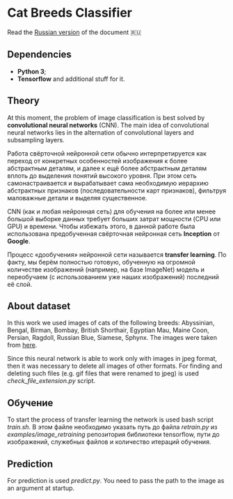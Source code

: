 # Cat Breeds Classifier

Read the [Russian version](./README_RU.md) of the document 🇷🇺

## Dependencies

* **Python 3**;
* **Tensorflow** and additional stuff for it.

## Theory

At this moment, the problem of image classification is best solved by **convolutional neural networks** (CNN). The main idea of convolutional neural networks lies in the alternation of convolutional layers and subsampling layers.

Работа свёрточной нейронной сети обычно интерпретируется как переход от конкретных особенностей изображения к более абстрактным деталям, и далее к ещё более абстрактным деталям вплоть до выделения понятий высокого уровня. При этом сеть самонастраивается и вырабатывает сама необходимую иерархию абстрактных признаков (последовательности карт признаков), фильтруя маловажные детали и выделяя существенное.

CNN (как и любая нейронная сеть) для обучения на более или менее большой выборке данных требует больших затрат мощности (CPU или GPU) и времени. Чтобы избежать этого, в данной работе была использована предобученная свёрточная нейронная сеть **Inception** от **Google**.

Процесс «дообучения» нейронной сети называется **transfer learning**. По факту, мы берём полностью готовую, обученную на огромной количестве изображений (например, на базе ImageNet) модель и переобучаем (с использованием уже наших изображений) последний её слой.

## About dataset

In this work we used images of cats of the following breeds: Abyssinian, Bengal, Birman, Bombay, British Shorthair, Egyptian Mau, Maine Coon, Persian, Ragdoll, Russian Blue, Siamese, Sphynx. The images were taken from [here](http://www.robots.ox.ac.uk/~vgg/data/pets/).

Since this neural network is able to work only with images in jpeg format, then it was necessary to delete all images of other formats. For finding and deleting such files (e.g. gif files that were renamed to jpeg) is used *check_file_extension.py* script.

## Обучение

To start the process of transfer learning the network is used bash script *train.sh*. В этом файле необходимо указать путь до файла *retrain.py* из *examples/image_retraining* репозитория библиотеки tensorflow, пути до изображений, служебных файлов и количество итераций обучения.

## Prediction

For prediction is used *predict.py*. You need to pass the path to the image as an argument at startup.
